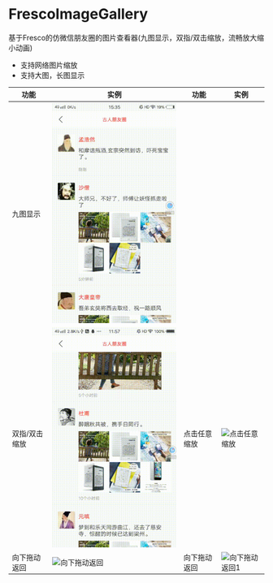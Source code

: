 # FrescoImageGallery
基于Fresco的仿微信朋友圈的图片查看器(九图显示，双指/双击缩放，流畅放大缩小动画)
- 支持网络图片缩放
- 支持大图，长图显示

|功能|实例|功能|实例|
|---|---|---|---|
|九图显示|![九图显示](https://github.com/tuke0919/FrescoImageGallery/blob/master/image/nine_360x640.gif)|||
|双指/双击缩放|![双指/双击缩放](https://github.com/tuke0919/FrescoImageGallery/blob/master/image/fingerscale_360x640.gif)|点击任意缩放|![点击任意缩放](https://github.com/tuke0919/FrescoImageGallery/blob/master/image/scale.gif)|
|向下拖动返回|![向下拖动返回](https://github.com/tuke0919/FrescoImageGallery/blob/master/image/drahback1_360x640.gif)|向下拖动返回|![向下拖动返回1](https://github.com/tuke0919/FrescoImageGallery/blob/master/image/drahback2_360x640.gif)|


